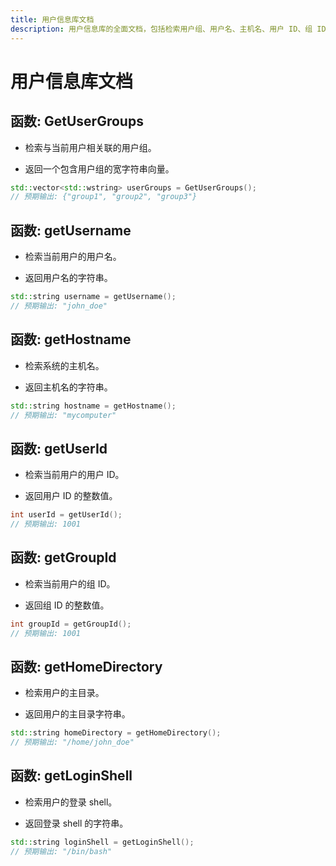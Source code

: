 ```yaml
---
title: 用户信息库文档
description: 用户信息库的全面文档，包括检索用户组、用户名、主机名、用户 ID、组 ID、主目录和登录 shell 的函数。
---
```


# 用户信息库文档

## 函数: GetUserGroups

- 检索与当前用户相关联的用户组。

- 返回一个包含用户组的宽字符串向量。

```cpp
std::vector<std::wstring> userGroups = GetUserGroups();
// 预期输出: {"group1", "group2", "group3"}
```

## 函数: getUsername

- 检索当前用户的用户名。

- 返回用户名的字符串。

```cpp
std::string username = getUsername();
// 预期输出: "john_doe"
```

## 函数: getHostname

- 检索系统的主机名。

- 返回主机名的字符串。

```cpp
std::string hostname = getHostname();
// 预期输出: "mycomputer"
```

## 函数: getUserId

- 检索当前用户的用户 ID。

- 返回用户 ID 的整数值。

```cpp
int userId = getUserId();
// 预期输出: 1001
```

## 函数: getGroupId

- 检索当前用户的组 ID。

- 返回组 ID 的整数值。

```cpp
int groupId = getGroupId();
// 预期输出: 1001
```

## 函数: getHomeDirectory

- 检索用户的主目录。

- 返回用户的主目录字符串。

```cpp
std::string homeDirectory = getHomeDirectory();
// 预期输出: "/home/john_doe"
```

## 函数: getLoginShell

- 检索用户的登录 shell。

- 返回登录 shell 的字符串。

```cpp
std::string loginShell = getLoginShell();
// 预期输出: "/bin/bash"
```